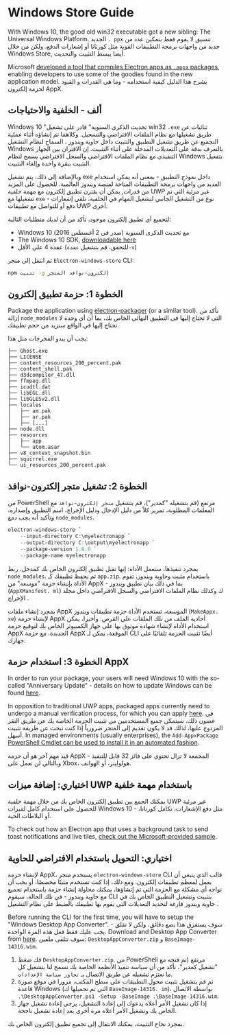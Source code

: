 # Windows Store Guide

With Windows 10, the good old win32 executable got a new sibling: The Universal Windows Platform. الجديد `. ppx` تنسيق لا يقوم فقط بتمكين عدد من جديد من واجهات برمجة التطبيقات القوية مثل كورتانا أو إشعارات الدفع، ولكن من خلال Windows Store, أيضا يبسط التثبيت والتحديث.

Microsoft [developed a tool that compiles Electron apps as `.appx` packages][electron-windows-store], enabling developers to use some of the goodies found in the new application model. يشرح هذا الدليل كيفية استخدامه - وما هي القدرات و القيود لحزمة إلكترون AppX.

## ألف - الخلفية والاحتياجات

Windows 10 "تحديث الذكرى السنوية" قادر على تشغيل win32 `.exe` ثنائيات عن طريق تشغيلها مع نظام الملفات الافتراضي والتسجيل. وكلاهما تم إنشاؤه أثناء عملية التجميع عن طريق تشغيل التطبيق والتثبيت داخل حاوية ويندوز ، السماح لنظام التشغيل Windows بالتعرف بدقة على التعديلات المدخلة على أثناء التثبيت. إن الاقتران بين الجهاز التنفيذي مع نظام الملفات الافتراضي والسجل الافتراضي يسمح لنظام Windows بتفعيل التثبيت بنقرة واحدة وإلغاء التثبيت.

وبالإضافة إلى ذلك، يتم تشغيل exe داخل نموذج التطبيق - بمعنى أنه يمكن استخدام العديد من واجهات برمجة التطبيقات المتاحة لمنصة ويندوز العالمية. للحصول على المزيد من قدرات, يمكن أن يقترن تطبيق إلكترون مع مهمة خلفية UWP غير مرئية التي تم تشغيلها مع `exe` - نوع من التشغيل الجانبي لتشغيل المهام في الخلفية، تلقي إشعارات دفع أو للتواصل مع تطبيقات UWP أخرى.

لتجميع أي تطبيق إلكترون موجود، تأكد من أن لديك متطلبات التالية:

* Windows 10 مع تحديث الذكرى السنوية (صدر في 2 أغسطس 2016)
* The Windows 10 SDK, [downloadable here][windows-sdk]
* عقدة 4 على الأقل (للتحقق، قم بتشغيل `عقدة-v`)

ثم انتقل إلى متجر `Electron-windows-store` CLI:

```sh
npm تثبيت -g إلكترون-نوافذ المتجر
```

## الخطوة 1: حزمة تطبيق إلكترون

Package the application using [electron-packager][electron-packager] (or a similar tool). تأكد من إزالة `node_modules` التي لا تحتاج إليها في التطبيق النهائي الخاص بك، بما أن أي وحدة لا تحتاج إليها في الواقع ستزيد من حجم تطبيقك.

يجب أن يبدو المخرجات مثل هذا:

```plaintext
├── Ghost.exe
├── LICENSE
├── content_resources_200_percent.pak
├── content_shell.pak
├── d3dcompiler_47.dll
├── ffmpeg.dll
├── icudtl.dat
├── libEGL.dll
├── libGLESv2.dll
├── locales
│   ├── am.pak
│   ├── ar.pak
│   ├── [...]
├── node.dll
├── resources
│   ├── app
│   └── atom.asar
├── v8_context_snapshot.bin
├── squirrel.exe
└── ui_resources_200_percent.pak
```

## الخطوة 2: تشغيل متجر إلكترون-نوافذ

من PowerShell مرتفع (قم بتشغيله "كمدير")، قم بتشغيل `متجر إلكترون-نوافذ` مع المعلمات المطلوبة، تمرير كلاً من دليل الإدخال ودليل الإخراج، اسم التطبيق وإصداره، وتأكيد أنه يجب دمغ `node_modules`.

```powershell
electron-windows-store `
    --input-directory C:\myelectronapp `
    --output-directory C:\output\myelectronapp `
    --package-version 1.0.0 `
    --package-name myelectronapp
```

بمجرد تنفيذها، ستعمل الأداة: إنها تقبل تطبيق إلكترون الخاص بك كمدخل، ربط `node_modules`. ثم يحفظ تطبيقك كـ `app.zip`. باستخدام مثبت وحاوية ويندوز، تقوم الأداة بإنشاء حزمة "موسعة" من AppX - بما في ذلك بيان تطبيق ويندوز (`AppXManifest. ml`) ك وكذلك نظام الملفات الافتراضي والسجل الافتراضي داخل مجلد الإخراج .

بمجرد إنشاء ملفات AppX الموسعة، تستخدم الأداة حزمة تطبيقات ويندوز (`MakeAppx. xe`) لإنشاء حزمة AppX أحادية الملف من تلك الملفات على القرص. وأخيرا، يمكن استخدام الأداة لإنشاء شهادة موثوق بها على جهاز الكمبيوتر الخاص بك لتوقيع حزمة AppX الجديدة. مع حزمة AppX الموقعة، يمكن لـ CLI أيضًا تثبيت الحزمة تلقائيًا على جهازك.

## الخطوة 3: استخدام حزمة AppX

In order to run your package, your users will need Windows 10 with the so-called "Anniversary Update" - details on how to update Windows can be found [here][how-to-update].

In opposition to traditional UWP apps, packaged apps currently need to undergo a manual verification process, for which you can apply [here][centennial-campaigns]. في غضون ذلك، سيتمكن جميع المستخدمين من تثبيت الحزمة الخاصة بك عن طريق النقر المزدوج عليها، لذلك قد لا يكون تقديم إلى المتجر ضرورياً إذا كنت تبحث عن طريقة تثبيت أسهل. In managed environments (usually enterprises), the `Add-AppxPackage` [PowerShell Cmdlet can be used to install it in an automated fashion][add-appxpackage].

قيد مهم آخر هو أن حزمة AppX المجمعة لا تزال تحتوي على فائز 32 قابل للتنفيذ - وبالتالي لن تعمل على Xbox، هولولينز، أو الهواتف.

## اختياري: إضافة ميزات UWP باستخدام مهمة خلفية
يمكنك الجمع بين تطبيق إلكترون الخاص بك من خلال مهمة خلفية UWP غير مرئية للحصول على استخدام كامل لميزات Windows 10 - مثل دفع الإشعارات، تكامل كورتانا، أو البلاطات الحية.

To check out how an Electron app that uses a background task to send toast notifications and live tiles, [check out the Microsoft-provided sample][background-task].

## اختياري: التحويل باستخدام الافتراضي للحاوية

لإنشاء حزمة AppX، يستخدم متجر `electron-windows-store` CLI قالب الذي ينبغي أن يعمل لمعظم تطبيقات إلكترون. ومع ذلك، إذا كنت تستخدم مثبتًا مخصصًا، أو يجب أن تواجه أي مشكلة مع الحزمة التي تم إنشاؤها، يمكنك محاولة إنشاء حزمة باستخدام تجميع مع حاوية ويندوز - في تلك الحالة، سيقوم CLI بتثبيت وتشغيل التطبيق الخاص بك في حاوية ويندوز فارغة لتحديد التعديلات التي يقوم بها تطبيقك بالضبط على نظام التشغيل .

Before running the CLI for the first time, you will have to setup the "Windows Desktop App Converter". سوف يستغرق هذا بضع دقائق، ولكن لا تقلق - يجب عليك فقط فعل هذه المرة الواحدة. Download and Desktop App Converter from [here][app-converter]. سوف تتلقى ملفين: `DesktopAppConverter.zip` و `BaseImage-14316.wim`.

1. فك ضغط `DesktopAppConverter.zip`. من PowerShell مرتفع (تم فتحه مع "تشغيل كمدير"، تأكد من أن سياسة تنفيذ الأنظمة الخاصة بك تسمح لنا بتشغيل كل ما نعتزم تشغيله عن طريق الاتصال بـ `تجاوز سياسة الإعدادات`.
2. ثم قم بتشغيل تثبيت محول التطبيقات على سطح المكتب، مرورا في موقع صورة قاعدة Windows (التي تم تحميلها ك `BaseImage-14316. im`)، بواسطة الاتصال `.\DesktopAppConverter.ps1 -Setup -BaseImage .\BaseImage-14316.wim`.
3. إذا كان تشغيل الأمر أعلاه يدعوك إلى إعادة التشغيل، يرجى إعادة تشغيل جهاز الخاص بك وتشغيل الأمر أعلاه مرة أخرى بعد إعادة تشغيل ناجحة.

بمجرد نجاح التثبيت، يمكنك الانتقال إلى تجميع تطبيق إلكترون الخاص بك.

[windows-sdk]: https://developer.microsoft.com/en-us/windows/downloads/windows-10-sdk
[app-converter]: https://docs.microsoft.com/en-us/windows/uwp/porting/desktop-to-uwp-run-desktop-app-converter
[add-appxpackage]: https://technet.microsoft.com/en-us/library/hh856048.aspx
[electron-packager]: https://github.com/electron/electron-packager
[electron-windows-store]: https://github.com/catalystcode/electron-windows-store
[background-task]: https://github.com/felixrieseberg/electron-uwp-background
[centennial-campaigns]: https://developer.microsoft.com/en-us/windows/projects/campaigns/desktop-bridge
[how-to-update]: https://blogs.windows.com/windowsexperience/2016/08/02/how-to-get-the-windows-10-anniversary-update
